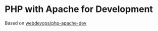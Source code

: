 # PHP with Apache for Development

Based on [webdevops/php-apache-dev](https://hub.docker.com/r/webdevops/php-apache-dev)
